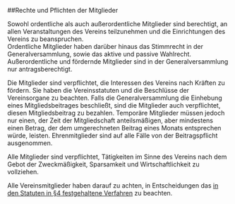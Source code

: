 ##Rechte und Pflichten der Mitglieder

Sowohl ordentliche als auch außerordentliche Mitglieder sind berechtigt, an allen Veranstaltungen des Vereins teilzunehmen und die Einrichtungen des Vereins zu beanspruchen.  
Ordentliche Mitglieder haben darüber hinaus das Stimmrecht in der Generalversammlung, sowie das aktive und passive Wahlrecht. Außerordentliche und fördernde Mitglieder sind in der Generalversammlung nur antragsberechtigt.  

Die Mitglieder sind verpflichtet, die Interessen des Vereins nach Kräften zu fördern. Sie haben die Vereinsstatuten und die Beschlüsse der Vereinsorgane zu beachten. Falls die Generalversammlung die Einhebung eines Mitgliedsbeitrages beschließt, sind die Mitglieder auch verpflichtet, diesen Mitgliedsbeitrag zu bezahlen. Temporäre Mitglieder müssen jedoch nur einen, der Zeit der Mitgliedschaft anteilsmäßigen, aber mindestens einen Betrag, der dem umgerechneten Beitrag eines Monats entsprechen würde, leisten. Ehrenmitglieder sind auf alle Fälle von der Beitragspflicht ausgenommen.

Alle Mitglieder sind verpflichtet, Tätigkeiten im Sinne des Vereins nach dem Gebot der Zweckmäßigkeit, Sparsamkeit und Wirtschaftlichkeit zu vollziehen.

Alle Vereinsmitglieder haben darauf zu achten, in Entscheidungen das [in den Statuten in §4 festgehaltene Verfahren](4-Entscheidungsverfahren.md) zu beachten.
